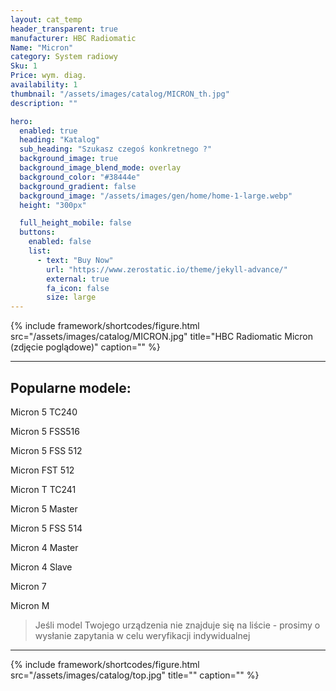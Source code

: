 ```yaml
---
layout: cat_temp
header_transparent: true
manufacturer: HBC Radiomatic
Name: "Micron"
category: System radiowy
Sku: 1
Price: wym. diag.
availability: 1
thumbnail: "/assets/images/catalog/MICRON_th.jpg"
description: ""

hero:
  enabled: true
  heading: "Katalog"
  sub_heading: "Szukasz czegoś konkretnego ?"
  background_image: true
  background_image_blend_mode: overlay
  background_color: "#38444e"
  background_gradient: false
  background_image: "/assets/images/gen/home/home-1-large.webp"
  height: "300px"

  full_height_mobile: false
  buttons:
    enabled: false
    list:
      - text: "Buy Now"
        url: "https://www.zerostatic.io/theme/jekyll-advance/"
        external: true
        fa_icon: false
        size: large
---
```

{% include framework/shortcodes/figure.html src="/assets/images/catalog/MICRON.jpg" title="HBC Radiomatic Micron (zdjęcie poglądowe)" caption="" %}



---

Popularne modele:
---

Micron 5 TC240

Micron 5 FSS516

Micron 5 FSS 512

Micron FST 512

Micron T TC241

Micron 5 Master

Micron 5 FSS 514

Micron 4 Master

Micron 4 Slave

Micron 7

Micron M




>Jeśli model Twojego urządzenia nie znajduje się na liście - prosimy o wysłanie zapytania w celu weryfikacji indywidualnej

---
{% include framework/shortcodes/figure.html src="/assets/images/catalog/top.jpg" title="" caption="" %}


